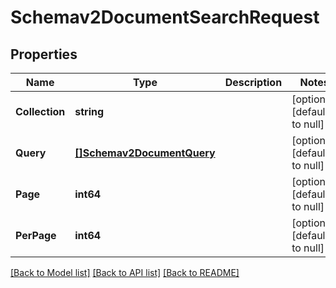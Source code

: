 # Schemav2DocumentSearchRequest

## Properties
Name | Type | Description | Notes
------------ | ------------- | ------------- | -------------
**Collection** | **string** |  | [optional] [default to null]
**Query** | [**[]Schemav2DocumentQuery**](schemav2DocumentQuery.md) |  | [optional] [default to null]
**Page** | **int64** |  | [optional] [default to null]
**PerPage** | **int64** |  | [optional] [default to null]

[[Back to Model list]](../README.md#documentation-for-models) [[Back to API list]](../README.md#documentation-for-api-endpoints) [[Back to README]](../README.md)


